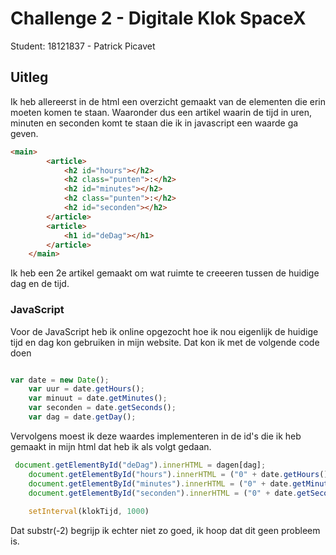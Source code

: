 # Challenge 2 - Digitale Klok SpaceX

Student: 18121837 - Patrick Picavet

## Uitleg

Ik heb allereerst in de html een overzicht gemaakt van de elementen die erin moeten komen te staan. Waaronder dus een artikel waarin de tijd in uren, minuten en seconden komt te staan die ik in javascript een waarde ga geven.

```html
<main>
        <article>
            <h2 id="hours"></h2>
            <h2 class="punten">:</h2>
            <h2 id="minutes"></h2>
            <h2 class="punten">:</h2>
            <h2 id="seconden"></h2>
        </article>
        <article>
            <h1 id="deDag"></h1>
        </article>
    </main>
```

Ik heb een 2e artikel gemaakt om wat ruimte te creeeren tussen de huidige dag en de tijd.

### JavaScript

Voor de JavaScript heb ik online opgezocht hoe ik nou eigenlijk de huidige tijd en dag kon gebruiken in mijn website. Dat kon ik met de volgende code doen

```JavaScript

var date = new Date();
    var uur = date.getHours();
    var minuut = date.getMinutes();
    var seconden = date.getSeconds();
    var dag = date.getDay();

```

Vervolgens moest ik deze waardes implementeren in de id's die ik heb gemaakt in mijn html dat heb ik als volgt gedaan.

```JavaScript
 document.getElementById("deDag").innerHTML = dagen[dag];
    document.getElementById("hours").innerHTML = ("0" + date.getHours()).substr(-2);
    document.getElementById("minutes").innerHTML = ("0" + date.getMinutes()).substr(-2);
    document.getElementById("seconden").innerHTML = ("0" + date.getSeconds()).substr(-2);
    
    setInterval(klokTijd, 1000)
```

Dat substr(-2) begrijp ik echter niet zo goed, ik hoop dat dit geen probleem is.


